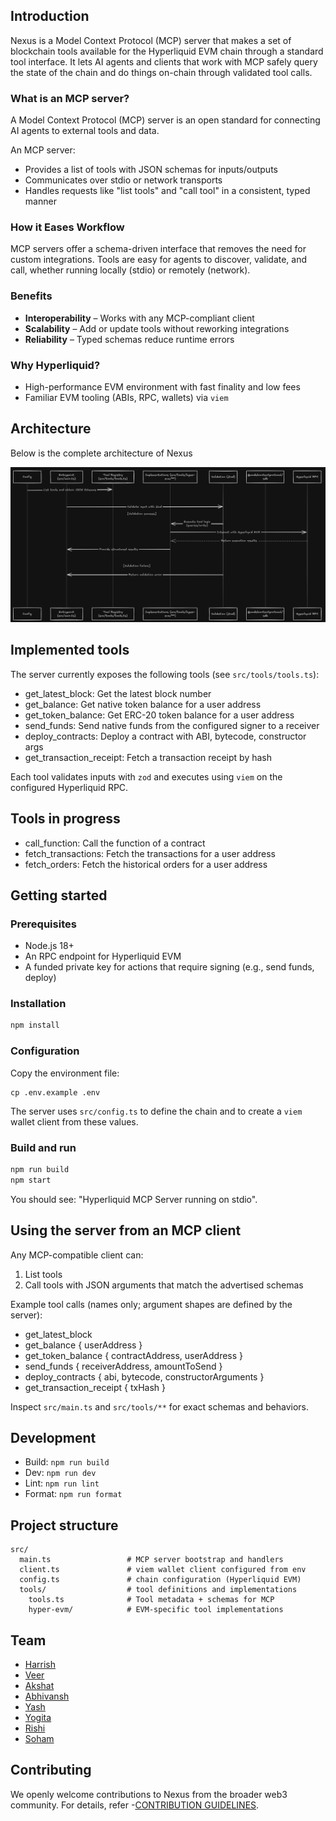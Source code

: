 ## Introduction

Nexus is a Model Context Protocol (MCP) server that makes a set of blockchain tools available for the Hyperliquid EVM chain through a standard tool interface. It lets AI agents and clients that work with MCP safely query the state of the chain and do things on-chain through validated tool calls.

### What is an MCP server?

A Model Context Protocol (MCP) server is an open standard for connecting AI agents to external tools and data.

An MCP server:

- Provides a list of tools with JSON schemas for inputs/outputs
- Communicates over stdio or network transports
- Handles requests like "list tools" and "call tool" in a consistent, typed manner

### How it Eases Workflow

MCP servers offer a schema-driven interface that removes the need for custom integrations. Tools are easy for agents to discover, validate, and call, whether running locally (stdio) or remotely (network).

### Benefits

- **Interoperability** – Works with any MCP-compliant client
- **Scalability** – Add or update tools without reworking integrations
- **Reliability** – Typed schemas reduce runtime errors

### Why Hyperliquid?

- High-performance EVM environment with fast finality and low fees
- Familiar EVM tooling (ABIs, RPC, wallets) via `viem`

## Architecture

Below is the complete architecture of Nexus

![Architecture](images/architecture.png)

## Implemented tools

The server currently exposes the following tools (see `src/tools/tools.ts`):

- get_latest_block: Get the latest block number
- get_balance: Get native token balance for a user address
- get_token_balance: Get ERC-20 token balance for a user address
- send_funds: Send native funds from the configured signer to a receiver
- deploy_contracts: Deploy a contract with ABI, bytecode, constructor args
- get_transaction_receipt: Fetch a transaction receipt by hash

Each tool validates inputs with `zod` and executes using `viem` on the configured Hyperliquid RPC.

## Tools in progress

- call_function: Call the function of a contract
- fetch_transactions: Fetch the transactions for a user address
- fetch_orders: Fetch the historical orders for a user address

## Getting started

### Prerequisites

- Node.js 18+
- An RPC endpoint for Hyperliquid EVM
- A funded private key for actions that require signing (e.g., send funds, deploy)

### Installation

```bash
npm install
```

### Configuration
Copy the environment file:

```
cp .env.example .env
```

The server uses `src/config.ts` to define the chain and to create a `viem` wallet client from these values.

### Build and run

```bash
npm run build
npm start
```

You should see: "Hyperliquid MCP Server running on stdio".

## Using the server from an MCP client

Any MCP-compatible client can:

1. List tools
2. Call tools with JSON arguments that match the advertised schemas

Example tool calls (names only; argument shapes are defined by the server):

- get_latest_block
- get_balance { userAddress }
- get_token_balance { contractAddress, userAddress }
- send_funds { receiverAddress, amountToSend }
- deploy_contracts { abi, bytecode, constructorArguments }
- get_transaction_receipt { txHash }

Inspect `src/main.ts` and `src/tools/**` for exact schemas and behaviors.

## Development

- Build: `npm run build`
- Dev: `npm run dev`
- Lint: `npm run lint`
- Format: `npm run format`

## Project structure

```
src/
  main.ts                 # MCP server bootstrap and handlers
  client.ts               # viem wallet client configured from env
  config.ts               # chain configuration (Hyperliquid EVM)
  tools/                  # tool definitions and implementations
    tools.ts              # Tool metadata + schemas for MCP
    hyper-evm/            # EVM-specific tool implementations
```

## Team

- [Harrish](https://github.com/Haxry)
- [Veer](https://github.com/VeerChaurasia)
- [Akshat](https://github.com/dev-n-dough)
- [Abhivansh](https://github.com/akronim26)
- [Yash](https://github.com/YASH-ai-bit)
- [Yogita](https://github.com/yogitagoel)
- [Rishi](https://github.com/rishi-tal-12)
- [Soham](https://github.com/0xr10t)

## Contributing

We openly welcome contributions to Nexus from the broader web3 community. For details, refer -[CONTRIBUTION GUIDELINES](CONTRIBUTING.md).
